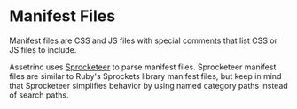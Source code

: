 # Manifest Files

Manifest files are CSS and JS files with special comments that list CSS or JS files to include.

Assetrinc uses [Sprocketeer](http://github.com/zacharyrankin/sprocketeer) to parse manifest files.  Sprocketeer manifest files are similar to Ruby's Sprockets library manifest files, but keep in mind that Sprocketeer simplifies behavior by using named category paths instead of search paths.